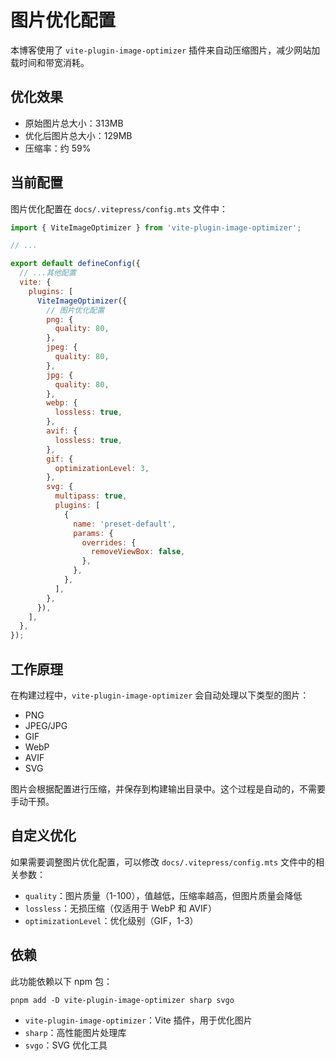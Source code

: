 # 图片优化配置

本博客使用了 `vite-plugin-image-optimizer` 插件来自动压缩图片，减少网站加载时间和带宽消耗。

## 优化效果

- 原始图片总大小：313MB
- 优化后图片总大小：129MB
- 压缩率：约 59%

## 当前配置

图片优化配置在 `docs/.vitepress/config.mts` 文件中：

```js
import { ViteImageOptimizer } from 'vite-plugin-image-optimizer';

// ...

export default defineConfig({
  // ...其他配置
  vite: {
    plugins: [
      ViteImageOptimizer({
        // 图片优化配置
        png: {
          quality: 80,
        },
        jpeg: {
          quality: 80,
        },
        jpg: {
          quality: 80,
        },
        webp: {
          lossless: true,
        },
        avif: {
          lossless: true,
        },
        gif: {
          optimizationLevel: 3,
        },
        svg: {
          multipass: true,
          plugins: [
            {
              name: 'preset-default',
              params: {
                overrides: {
                  removeViewBox: false,
                },
              },
            },
          ],
        },
      }),
    ],
  },
});
```

## 工作原理

在构建过程中，`vite-plugin-image-optimizer` 会自动处理以下类型的图片：

- PNG
- JPEG/JPG
- GIF
- WebP
- AVIF
- SVG

图片会根据配置进行压缩，并保存到构建输出目录中。这个过程是自动的，不需要手动干预。

## 自定义优化

如果需要调整图片优化配置，可以修改 `docs/.vitepress/config.mts` 文件中的相关参数：

- `quality`：图片质量（1-100），值越低，压缩率越高，但图片质量会降低
- `lossless`：无损压缩（仅适用于 WebP 和 AVIF）
- `optimizationLevel`：优化级别（GIF，1-3）

## 依赖

此功能依赖以下 npm 包：

```
pnpm add -D vite-plugin-image-optimizer sharp svgo
```

- `vite-plugin-image-optimizer`：Vite 插件，用于优化图片
- `sharp`：高性能图片处理库
- `svgo`：SVG 优化工具 